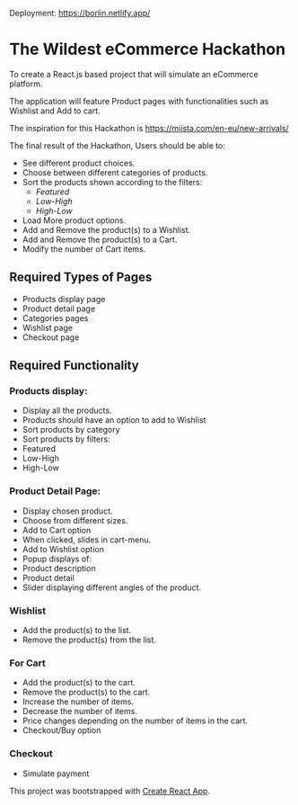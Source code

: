 Deployment: https://borlin.netlify.app/
# The Wildest eCommerce Hackathon

To create a React.js based project that will simulate an eCommerce platform.  

The application will feature Product pages with functionalities such as Wishlist and Add to cart.

The inspiration for this Hackathon is https://miista.com/en-eu/new-arrivals/

The final result of the Hackathon, Users should be able to:

- See different product choices.
- Choose between different categories of products.
- Sort the products shown according to the filters: 
  - *Featured*
  - *Low-High*
  - *High-Low*
- Load More product options.
- Add and Remove the product(s) to a Wishlist.
- Add and Remove the product(s) to a Cart.
- Modify the number of Cart items.

## Required Types of Pages
- Products display page
- Product detail page
- Categories pages
- Wishlist page
- Checkout page

## Required Functionality
### Products display:
- Display all the products.
- Products should have an option to add to Wishlist
- Sort products by category
- Sort products by filters:
 - Featured
 - Low-High
 - High-Low
  
### Product Detail Page: 
- Display chosen product.
- Choose from different sizes.
- Add to Cart option
- When clicked, slides in cart-menu.
- Add to Wishlist option
- Popup displays of:
- Product description
- Product detail
- Slider displaying different angles of the product.

### Wishlist
- Add the product(s) to the list.
- Remove the product(s) from the list.

### For Cart
- Add the product(s) to the cart.
- Remove the product(s) to the cart.
- Increase the number of items.
- Decrease the number of items.
- Price changes depending on the number of items in the cart.
- Checkout/Buy option

### Checkout
- Simulate payment





This project was bootstrapped with [Create React App](https://github.com/facebook/create-react-app).
